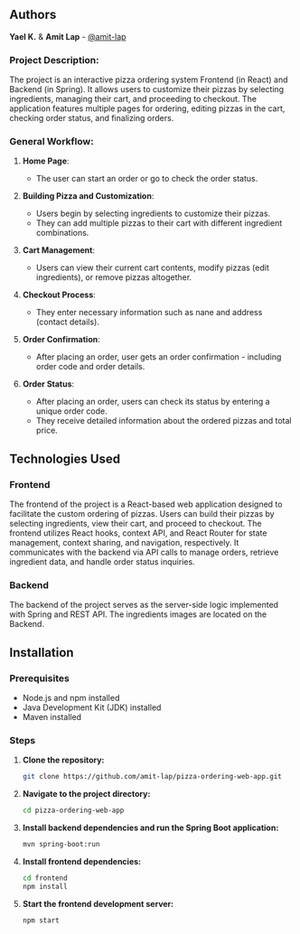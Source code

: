 ## Authors
**Yael K.** & **Amit Lap** - [@amit-lap](https://github.com/amit-lap)

### Project Description:

The project is an interactive pizza ordering system Frontend (in React) and Backend (in Spring).
It allows users to customize their pizzas by selecting ingredients, managing their cart, and proceeding to checkout.
The application features multiple pages for ordering, editing pizzas in the cart, checking order status, and finalizing orders.

### General Workflow:
1. **Home Page**:
    - The user can start an order or go to check the order status.

2. **Building Pizza and Customization**:
    - Users begin by selecting ingredients to customize their pizzas.
    - They can add multiple pizzas to their cart with different ingredient combinations.

3. **Cart Management**:
    - Users can view their current cart contents, modify pizzas (edit ingredients), or remove pizzas altogether.

4. **Checkout Process**:
    - They enter necessary information such as nane and address (contact details).

5. **Order Confirmation**:
    - After placing an order, user gets an order confirmation - including order code and order details.

6. **Order Status**:
    - After placing an order, users can check its status by entering a unique order code.
    - They receive detailed information about the ordered pizzas and total price.

## Technologies Used

### Frontend
The frontend of the project is a React-based web application designed to facilitate the custom ordering of pizzas. Users can build their pizzas by selecting ingredients, view their cart, and proceed to checkout. The frontend utilizes React hooks, context API, and React Router for state management, context sharing, and navigation, respectively. It communicates with the backend via API calls to manage orders, retrieve ingredient data, and handle order status inquiries.

### Backend
The backend of the project serves as the server-side logic implemented with Spring and REST API.
The ingredients images are located on the Backend.


## Installation

### Prerequisites

- Node.js and npm installed
- Java Development Kit (JDK) installed
- Maven installed

### Steps

1. **Clone the repository:**
    ```bash
    git clone https://github.com/amit-lap/pizza-ordering-web-app.git
    ```

2. **Navigate to the project directory:**
    ```bash
    cd pizza-ordering-web-app
    ```
3. **Install backend dependencies and run the Spring Boot application:**
    ```bash
    mvn spring-boot:run
    ```   

4. **Install frontend dependencies:**
    ```bash
    cd frontend
    npm install
    ```

5. **Start the frontend development server:**
    ```bash
    npm start
    ```
